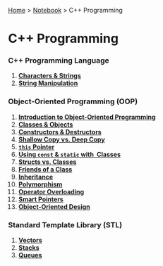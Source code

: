 <a href="../../">Home</a> > <a href="../notebook">Notebook</a> > C++ Programming

# C++ Programming



### C++ Programming Language

1. **<a href="./characters-and-strings">Characters & Strings</a>**
2. **<a href="./string-manipulation">String Manipulation</a>**



### Object-Oriented Programming (OOP)

1. **<a href="./introduction-to-oop">Introduction to Object-Oriented Programming</a>**
1. **<a href="./classes-and-objects">Classes & Objects</a>**
1. **<a href="./constructors-and-destructors">Constructors & Destructors</a>**
1. **<a href="./shallow-copy-vs-deep-copy">Shallow Copy vs. Deep Copy</a>**
1. **<a href="./this-pointer">`this` Pointer</a>**
1. **<a href="./using-const-and-static-with-classes">Using `const` & `static` with  Classes</a>**
1. **<a href="./structs-vs-classes">Structs vs. Classes</a>**
1. **<a href="./friends-of-a-class">Friends of a Class</a>**
1. **<a href="./inheritance">Inheritance</a>**
1. **<a href="./polymorphism">Polymorphism</a>**
1. **<a href="./operator-overloading">Operator Overloading</a>**
1. **<a href="./smart-pointers">Smart Pointers</a>**
1. **<a href="./object-oriented-design">Object-Oriented Design</a>**



### Standard Template Library (STL)

1. **<a href="./vectors">Vectors</a>**
2. **<a href="./stacks">Stacks</a>**
3. **<a href="./queues">Queues</a>**

